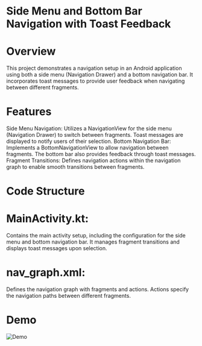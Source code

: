 # Side Menu and Bottom Bar Navigation with Toast Feedback
# Overview
This project demonstrates a navigation setup in an Android application using both a side menu (Navigation Drawer) and a bottom navigation bar. It incorporates toast messages to provide user feedback when navigating between different fragments.

# Features
Side Menu Navigation: Utilizes a NavigationView for the side menu (Navigation Drawer) to switch between fragments. Toast messages are displayed to notify users of their selection.
Bottom Navigation Bar: Implements a BottomNavigationView to allow navigation between fragments. The bottom bar also provides feedback through toast messages.
Fragment Transitions: Defines navigation actions within the navigation graph to enable smooth transitions between fragments.
# Code Structure
# MainActivity.kt: 
Contains the main activity setup, including the configuration for the side menu and bottom navigation bar. It manages fragment transitions and displays toast messages upon selection.
# nav_graph.xml:
 Defines the navigation graph with fragments and actions. Actions specify the navigation paths between different fragments. 


# Demo
![Demo](https://github.com/yourusername/yourprojectname/blob/main/demo.gif)